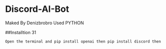 # Discord-AI-Bot
Maked By Denizbrobro Used PYTHON

##Installtion
31
```bash
Open the terminal and pip install openai then pip install discord then pip install openai==0.28 download these libraries.
```
